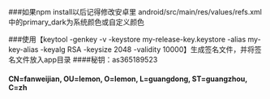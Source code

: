 ###如果npm install以后记得修改安卓里 android/src/main/res/values/refs.xml 中的primary_dark为系统颜色或自定义颜色


###使用【keytool -genkey -v -keystore my-release-key.keystore -alias my-key-alias -keyalg RSA -keysize 2048 -validity 10000】生成签名文件，并将签名文件放入app目录
####秘钥：as365189523
#### CN=fanweijian, OU=lemon, O=lemon, L=guangdong, ST=guangzhou, C=zh